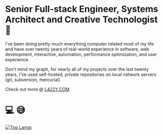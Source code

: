 # Senior Full-stack Engineer, Systems Architect and Creative Technologist 👋
I've been doing pretty much everything computer related most of my life and have over twenty years of real-world experience in software, web development, interactive, automation, performance optimization, and user experience.


Don't mind my graph, for nearly all of my projects over the last twenty years, I've used self-hosted, private repositories on local network servers (git, subversion, mercurial)

Check out more @ [L422Y.COM](https://l422y.com)

# 💻 😅

[![Top Langs](https://github-readme-stats.vercel.app/api/top-langs/?username=l422y&layout=compact)](https://github.com/anuraghazra/github-readme-stats) 
